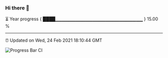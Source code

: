 ### Hi there 👋

⏳ Year progress { ████▁▁▁▁▁▁▁▁▁▁▁▁▁▁▁▁▁▁▁▁▁▁▁▁▁▁ } 15.00 %

---

⏰ Updated on Wed, 24 Feb 2021 18:10:44 GMT

![Progress Bar CI](https://github.com/liununu/liununu/workflows/Progress%20Bar%20CI/badge.svg)
